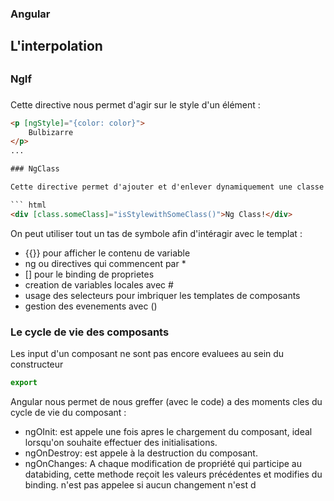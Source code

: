 ### Angular

## L'interpolation

## 

##

##

##

### NgIf

###

####

Cette directive nous permet d'agir sur le style d'un élément : 
``` html
<p [ngStyle]="{color: color}">
    Bulbizarre
</p>
...

### NgClass

Cette directive permet d'ajouter et d'enlever dynamiquement une classe sur un element

``` html
<div [class.someClass]="isStylewithSomeClass()">Ng Class!</div>
```

On peut utiliser tout un tas de symbole afin d'intéragir avec le templat : 
- {{}} pour afficher le contenu de variable 
- ng ou directives qui commencent par * 
- [] pour le binding de proprietes
- creation de variables locales avec #
- usage des selecteurs pour imbriquer les templates de composants
- gestion des evenements avec ()



### Le cycle de vie des composants

Les input d'un composant ne sont pas encore evaluees au sein du constructeur
``` ts
export 


``` 

Angular nous permet de nous greffer (avec le code) a des moments cles du cycle de vie du composant :
- ngOInit: est appele une fois apres le chargement du composant, ideal lorsqu'on souhaite effectuer des initialisations.
- ngOnDestroy: est appele à la destruction du composant.
- ngOnChanges: A chaque modification de propriété qui participe au databiding, cette methode reçoit les valeurs précédentes et modifies du binding. n'est pas appelee si aucun changement n'est d